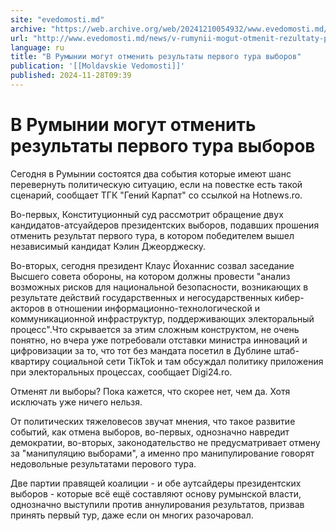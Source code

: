 ```yaml
---
site: "evedomosti.md"
archive: "https://web.archive.org/web/20241210054932/www.evedomosti.md/news/v-rumynii-mogut-otmenit-rezultaty-pervogo-tura-vyborov"
url: "http://www.evedomosti.md/news/v-rumynii-mogut-otmenit-rezultaty-pervogo-tura-vyborov"
language: ru
title: "В Румынии могут отменить результаты первого тура выборов"
publication: '[[Moldavskie Vedomosti]]'
published: 2024-11-28T09:39
---
```


# В Румынии могут отменить результаты первого тура выборов

Сегодня в Румынии состоятся два события которые имеют шанс перевернуть политическую ситуацию, если на повестке есть такой сценарий, сообщает ТГК "Гений Карпат" со ссылкой на Hotnews.ro.

Во-первых, Конституционный суд рассмотрит обращение двух кандидатов-атсуайдеров президентских выборов, подавших прошения отменить результат первого тура, в котором победителем вышел независимый кандидат Кэлин Джеорджеску.

Во-вторых, сегодня президент Клаус Йоханнис созвал заседание Высшего совета обороны, на котором должны провести "анализ возможных рисков для национальной безопасности, возникающих в результате действий государственных и негосударственных кибер-акторов в отношении информационно-технологической и коммуникационной инфраструктур, поддерживающих электоральный процесс".Что скрывается за этим сложным конструктом, не очень понятно, но вчера уже потребовали отставки министра инноваций и цифровизации за то, что тот без мандата посетил в Дублине штаб-квартиру социальной сети TikTok и там обсуждал политику приложения при электоральных процессах, сообщает Digi24.ro.

Отменят ли выборы? Пока кажется, что скорее нет, чем да. Хотя исключать уже ничего нельзя.

От политических тяжеловесов звучат мнения, что такое развитие событий, как отмена выборов, во-первых, однозначно навредит демократии, во-вторых, законодательство не предусматривает отмену за "манипуляцию выборами", а именно про манипулирование говорят недовольные результатами перового тура.

Две партии правящей коалиции - и обе аутсайдеры президентских выборов - которые всё ещё составляют основу румынской власти, однозначно выступили против аннулирования результатов, призвав принять первый тур, даже если он многих разочаровал.